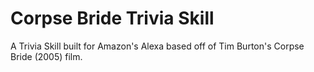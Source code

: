 # Corpse Bride Trivia Skill
A Trivia Skill built for Amazon's Alexa based off of Tim Burton's Corpse Bride (2005) film.

